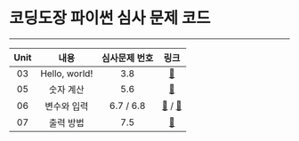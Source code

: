 # 코딩도장 파이썬 심사 문제 코드
---

|Unit|내용|심사문제 번호|링크|   
|:--:|:--:|:--:|:--:|   
|03|Hello, world!|3.8|[🌳](https://github.com/YOOHYOJEONG/dojang_python/blob/master/dojang_03.py)|
|05|숫자 계산|5.6|[🌳](https://github.com/YOOHYOJEONG/dojang_python/blob/master/dojang_05.py)|
|06|변수와 입력|6.7 / 6.8|[🌳](https://github.com/YOOHYOJEONG/dojang_python/blob/master/dojang_06_1.py) / [🌳](https://github.com/YOOHYOJEONG/dojang_python/blob/master/dojang_06_2.py)|
|07|출력 방법|7.5|[🌳](https://github.com/YOOHYOJEONG/dojang_python/blob/master/dojang_07.py)|
